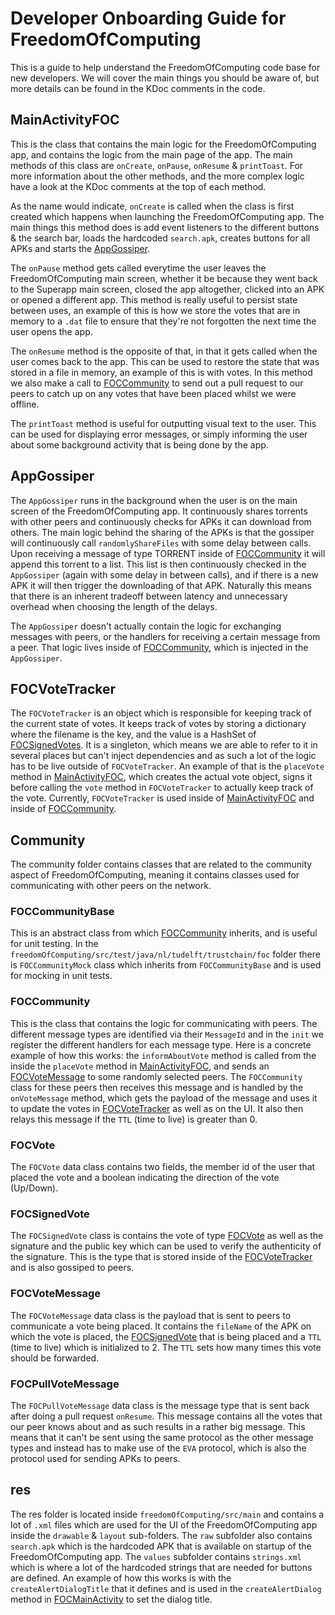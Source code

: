 # Developer Onboarding Guide for FreedomOfComputing

This is a guide to help understand the FreedomOfComputing code base for new developers. We will
cover the main things you should be aware of, but more details can be found in the KDoc comments in
the code.

## MainActivityFOC

This is the class that contains the main logic for the FreedomOfComputing app, and contains the
logic from the main page of the app. The main methods of this class are `onCreate`, `onPause`,
`onResume` & `printToast`. For more information about the other methods, and the more complex logic
have a look at the KDoc comments at the top of each method.

As the name would indicate, `onCreate` is called when the class is first created which happens when
launching the FreedomOfComputing app. The main things this method does is add event listeners to
the different buttons & the search bar, loads the hardcoded `search.apk`, creates buttons for all
APKs and starts the [AppGossiper](#appgossiper).

The `onPause` method gets called everytime the user leaves the FreedomOfComputing main screen,
whether it be because they went back to the Superapp main screen, closed the app altogether, clicked
into an APK or opened a different app. This method is really useful to persist state between uses,
an example of this is how we store the votes that are in memory to a `.dat` file to ensure that
they're not forgotten the next time the user opens the app.

The `onResume` method is the opposite of that, in that it gets called when the user comes back to
the app. This can be used to restore the state that was stored in a file in memory, an example of
this is with votes. In this method we also make a call to [FOCCommunity](#foccommunity) to send out
a pull request to our peers to catch up on any votes that have been placed whilst we were offline.

The `printToast` method is useful for outputting visual text to the user. This can be used for
displaying error messages, or simply informing the user about some background activity that is being
done by the app.


## AppGossiper

The `AppGossiper` runs in the background when the user is on the main screen of the
FreedomOfComputing app. It continuously shares torrents with other peers and continuously checks for
APKs it can download from others. The main logic behind the sharing of the APKs is that the gossiper
will continuously call `randomlyShareFiles` with some delay between calls. Upon receiving a message
of type TORRENT inside of [FOCCommunity](#foccommunity) it will append this torrent to a list. This
list is then continuously checked in the `AppGossiper` (again with some delay in between calls), and
if there is a new APK it will then trigger the downloading of that APK. Naturally this means that
there is an inherent tradeoff between latency and unnecessary overhead when choosing the length of
the delays.

The `AppGossiper` doesn't actually contain the logic for exchanging messages with peers, or the
handlers for receiving a certain message from a peer. That logic lives inside of
[FOCCommunity](#foccommunity), which is injected in the `AppGossiper`.

## FOCVoteTracker

The `FOCVoteTracker` is an object which is responsible for keeping track of the current state of
votes. It keeps track of votes by storing a dictionary where the filename is the key, and the value
is a HashSet of [FOCSignedVotes](#focsignedvote). It is a singleton, which means we are able to
refer to it in several places but can't inject dependencies and as such a lot of the logic has to be
live outside of `FOCVoteTracker`. An example of that is the `placeVote` method in
[MainActivityFOC](#mainactivityfoc), which creates the actual vote object, signs it before calling
the `vote` method in `FOCVoteTracker` to actually keep track of the vote. Currently,
`FOCVoteTracker` is used inside of [MainActivityFOC](#mainactivityfoc) and inside of
[FOCCommunity](#foccommunity).

## Community

The community folder contains classes that are related to the community aspect of
FreedomOfComputing, meaning it contains classes used for communicating with other peers on the
network.

### FOCCommunityBase

This is an abstract class from which [FOCCommunity](#foccommunity) inherits, and is useful for unit
testing. In the `freedomOfComputing/src/test/java/nl/tudelft/trustchain/foc` folder there is
`FOCCommunityMock` class which inherits from `FOCCommunityBase` and is used for mocking in unit
tests.

### FOCCommunity

This is the class that contains the logic for communicating with peers. The different message types
are identified via their `MessageId` and in the `init` we register the different handlers for each
message type. Here is a concrete example of how this works: the `informAboutVote` method is called
from the inside the `placeVote` method in [MainActivityFOC](#mainactivityfoc), and sends an
[FOCVoteMessage](#focvotemessage) to some randomly selected peers. The `FOCCommunity` class for
these peers then receives this message and is handled by the `onVoteMessage` method, which gets the
payload of the message and uses it to update the votes in [FOCVoteTracker](#focvotetracker) as well
as on the UI. It also then relays this message if the `TTL` (time to live) is greater than 0.

### FOCVote

The `FOCVote` data class contains two fields, the member id of the user that placed the vote and a
boolean indicating the direction of the vote (Up/Down).

### FOCSignedVote

The `FOCSignedVote` class is contains the vote of type [FOCVote](#focvote) as well as the signature
and the public key which can be used to verify the authenticity of the signature. This is the type
that is stored inside of the [FOCVoteTracker](#focvotetracker) and is also gossiped to peers.

### FOCVoteMessage

The `FOCVoteMessage` data class is the payload that is sent to peers to communicate a vote being
placed. It contains the `fileName` of the APK on which the vote is placed, the
[FOCSignedVote](#focsignedvote) that is being placed and a `TTL` (time to live) which is initialized
to 2. The `TTL` sets how many times this vote should be forwarded.

### FOCPullVoteMessage

The `FOCPullVoteMessage` data class is the message type that is sent back after doing a pull request
`onResume`. This message contains all the votes that our peer knows about and as such results in a
rather big message. This means that it can't be sent using the same protocol as the other message
types and instead has to make use of the `EVA` protocol, which is also the protocol used for sending
APKs to peers.

## res

The res folder is located inside `freedomOfComputing/src/main` and contains a lot of `.xml` files
which are used for the UI of the FreedomOfComputing app inside the `drawable` & `layout`
sub-folders. The `raw` subfolder also contains `search.apk` which is the hardcoded APK that is
available on startup of the FreedomOfComputing app. The `values` subfolder contains `strings.xml`
which is where a lot of the hardcoded strings that are needed for buttons are defined. An example of
how this works is with the `createAlertDialogTitle` that it defines and is used in the
`createAlertDialog` method in [FOCMainActivity](#mainactivityfoc) to set the dialog title.